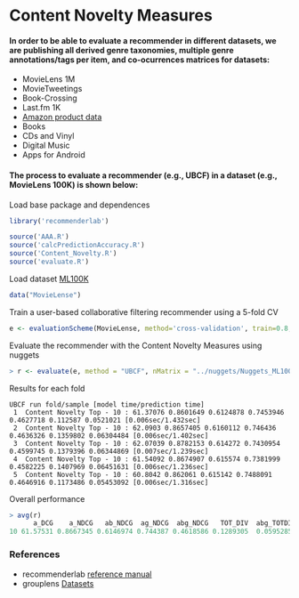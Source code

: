 # Content Novelty Measures


#### In order to be able to evaluate a recommender in different datasets, we are publishing all derived genre taxonomies, multiple genre annotations/tags per item, and co-ocurrences matrices for datasets:
* MovieLens 1M
* MovieTweetings
* Book-Crossing
* Last.fm 1K
* [Amazon product data](http://jmcauley.ucsd.edu/data/amazon/)
 * Books
 * CDs and Vinyl
 * Digital Music
 * Apps for Android

#### The process to evaluate a recommender (e.g., UBCF) in a dataset (e.g., MovieLens 100K) is shown below:

Load base package and dependences
```R
library('recommenderlab')

source('AAA.R')
source('calcPredictionAccuracy.R')
source('Content_Novelty.R')
source('evaluate.R')
```

Load dataset [ML100K](https://grouplens.org/datasets/movielens/100k/)
```R
data("MovieLense")
```
Train a user-based collaborative filtering recommender using a 5-fold CV
```R
e <- evaluationScheme(MovieLense, method='cross-validation', train=0.8, k=5, given=15, goodRating=4)
```

Evaluate the recommender with the Content Novelty Measures using nuggets
```R
> r <- evaluate(e, method = "UBCF", nMatrix = "../nuggets/Nuggets_ML100K.dat", type = "topNList", subtype = "Novelty", n = 10, param = list(method = "cosine", nn = 50))
```
Results for each fold

    UBCF run fold/sample [model time/prediction time]
	 1  Content Novelty Top - 10 : 61.37076 0.8601649 0.6124878 0.7453946 0.4627718 0.112587 0.0521021 [0.006sec/1.432sec] 
	 2  Content Novelty Top - 10 : 62.0903 0.8657405 0.6160112 0.746436 0.4636326 0.1359802 0.06304484 [0.006sec/1.402sec] 
	 3  Content Novelty Top - 10 : 62.07039 0.8782153 0.614272 0.7430954 0.4599745 0.1379396 0.06344869 [0.007sec/1.239sec] 
	 4  Content Novelty Top - 10 : 61.54092 0.8674907 0.615574 0.7381999 0.4582225 0.1407969 0.06451631 [0.006sec/1.236sec] 
	 5  Content Novelty Top - 10 : 60.8042 0.862061 0.615142 0.7488091 0.4646916 0.1173486 0.05453092 [0.006sec/1.316sec] 

Overall performance
```R
> avg(r)
      a_DCG    a_NDCG   ab_NDCG  ag_NDCG  abg_NDCG   TOT_DIV  abg_TOTDIV
10 61.57531 0.8667345 0.6146974 0.744387 0.4618586 0.1289305  0.05952857
```

### References
* recommenderlab [reference manual](https://cran.r-project.org/web/packages/recommenderlab/recommenderlab.pdf)
* grouplens [Datasets](https://grouplens.org/datasets/)
